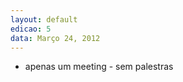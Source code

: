 ```yaml
---
layout: default
edicao: 5
data: Março 24, 2012
---
```

<ul class="speakers">
     <li class="speaker">
        <span class="speaker-talk">apenas um meeting - sem palestras</span>
    </li>
</ul>